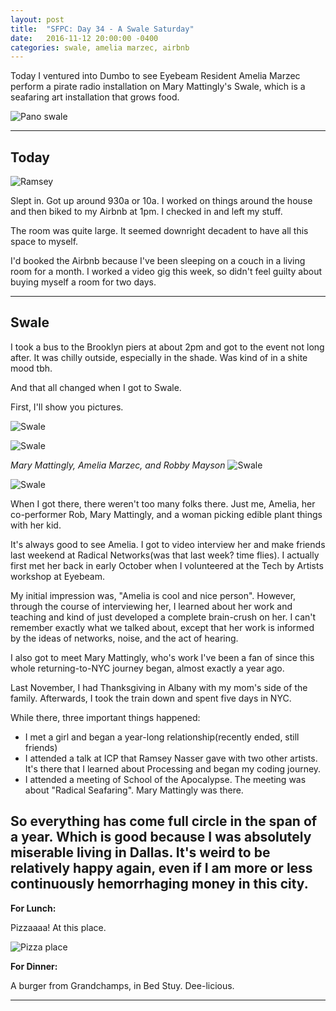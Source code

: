 ```yaml
---
layout: post
title:  "SFPC: Day 34 - A Swale Saturday"
date:   2016-11-12 20:00:00 -0400
categories: swale, amelia marzec, airbnb
---
```


Today I ventured into Dumbo to see Eyebeam Resident Amelia Marzec perform a pirate radio installation on Mary Mattingly's Swale, which is a seafaring art installation that grows food.

![Pano swale](/images/IMG_5614.jpg)  

-----

<h2>Today</h2>

![Ramsey](/images/IMG_5546.jpg)  

Slept in. Got up around 930a or 10a. I worked on things around the house and then biked to my Airbnb at 1pm. I checked in and left my stuff.

The room was quite large. It seemed downright decadent to have all this space to myself.

I'd booked the Airbnb because I've been sleeping on a couch in a living room for a month. I worked a video gig this week, so didn't feel guilty about buying myself a room for two days.

-----

<h2>Swale</h2>

I took a bus to the Brooklyn piers at about 2pm and got to the event not long after. It was chilly outside, especially in the shade. Was kind of in a shite mood tbh.

And that all changed when I got to Swale.

First, I'll show you pictures.

![Swale](/images/IMG_5593.jpg)

![Swale](/images/IMG_5600.jpg)

*Mary Mattingly, Amelia Marzec, and Robby Mayson*
![Swale](/images/IMG_5607.jpg)

![Swale](/images/IMG_5585.jpg)

When I got there, there weren't too many folks there. Just me, Amelia, her co-performer Rob, Mary Mattingly, and a woman picking edible plant things with her kid.

It's always good to see Amelia. I got to video interview her and make friends last weekend at Radical Networks(was that last week? time flies). I actually first met her back in early October when I volunteered at the Tech by Artists workshop at Eyebeam.

My initial impression was, "Amelia is cool and nice person". However, through the course of interviewing her, I learned about her work and teaching and kind of just developed a complete brain-crush on her. I can't remember exactly what we talked about, except that her work is informed by the ideas of networks, noise, and the act of hearing.

I also got to meet Mary Mattingly, who's work I've been a fan of since this whole returning-to-NYC journey began, almost exactly a year ago.

Last November, I had Thanksgiving in Albany with my mom's side of the family. Afterwards, I took the train down and spent five days in NYC.

While there, three important things happened:

- I met a girl and began a year-long relationship(recently ended, still friends)
- I attended a talk at ICP that Ramsey Nasser gave with two other artists. It's there that I learned about Processing and began my coding journey.
- I attended a meeting of School of the Apocalypse. The meeting was about "Radical Seafaring". Mary Mattingly was there.

So everything has come full circle in the span of a year. Which is good because I was absolutely miserable living in Dallas. It's weird to be relatively happy again, even if I am more or less continuously hemorrhaging money in this city.
-----

**For Lunch:**

Pizzaaaa! At this place.

![Pizza place](/images/IMG_5615.jpg)

**For Dinner:**

A burger from Grandchamps, in Bed Stuy. Dee-licious.

-----
